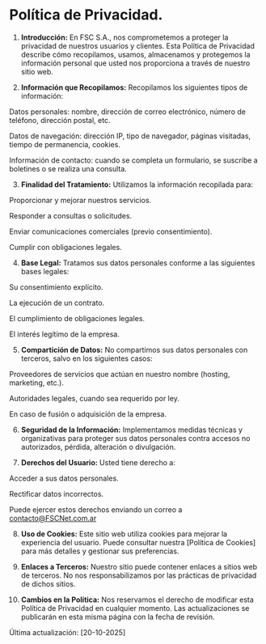 # Política de Privacidad.
1. **Introducción:**
En FSC S.A., nos comprometemos a proteger la privacidad de nuestros usuarios y clientes. Esta Política de Privacidad describe cómo recopilamos, usamos, almacenamos y protegemos la información personal que usted nos proporciona a través de nuestro sitio web.

2. **Información que Recopilamos:**
Recopilamos los siguientes tipos de información:

Datos personales: nombre, dirección de correo electrónico, número de teléfono, dirección postal, etc.

Datos de navegación: dirección IP, tipo de navegador, páginas visitadas, tiempo de permanencia, cookies.

Información de contacto: cuando se completa un formulario, se suscribe a boletines o se realiza una consulta.

3. **Finalidad del Tratamiento:**
Utilizamos la información recopilada para:

Proporcionar y mejorar nuestros servicios.

Responder a consultas o solicitudes.

Enviar comunicaciones comerciales (previo consentimiento).

Cumplir con obligaciones legales.

4. **Base Legal:**
Tratamos sus datos personales conforme a las siguientes bases legales:

Su consentimiento explícito.

La ejecución de un contrato.

El cumplimiento de obligaciones legales.

El interés legítimo de la empresa.

5. **Compartición de Datos:**
No compartimos sus datos personales con terceros, salvo en los siguientes casos:

Proveedores de servicios que actúan en nuestro nombre (hosting, marketing, etc.).

Autoridades legales, cuando sea requerido por ley.

En caso de fusión o adquisición de la empresa.

6. **Seguridad de la Información:**
Implementamos medidas técnicas y organizativas para proteger sus datos personales contra accesos no autorizados, pérdida, alteración o divulgación.

7. **Derechos del Usuario:**
Usted tiene derecho a:

Acceder a sus datos personales.

Rectificar datos incorrectos.

Puede ejercer estos derechos enviando un correo a contacto@FSCNet.com.ar

8. **Uso de Cookies:**
Este sitio web utiliza cookies para mejorar la experiencia del usuario. Puede consultar nuestra [Política de Cookies] para más detalles y gestionar sus preferencias.

9. **Enlaces a Terceros:**
Nuestro sitio puede contener enlaces a sitios web de terceros. No nos responsabilizamos por las prácticas de privacidad de dichos sitios.

10. **Cambios en la Política:**
Nos reservamos el derecho de modificar esta Política de Privacidad en cualquier momento. Las actualizaciones se publicarán en esta misma página con la fecha de revisión.

Última actualización: [20-10-2025]
